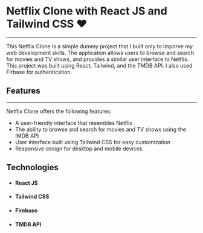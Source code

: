 # Netflix Clone with React JS and Tailwind CSS :heart:
---

This Netflix Clone is a simple dummy project that I built only to imporve my web development skills. The application allows users to browse and search for movies and TV shows, and provides a similar user interface to Netflix. This project was built using React, Tailwind, and the TMDB API.
I also used Firbase for authentication.

## Features
---

Netflix Clone offers the following features:

- A user-friendly interface that resembles Netflix
- The ability to browse and search for movies and TV shows using the IMDB API
- User interface built using Tailwind CSS for easy customization
- Responsive design for desktop and mobile devices


## Technologies


<ul>
<li><h4>React JS</h4></li>
<li><h4>Tailwind CSS</h4></li>
<li><h4>Firebase</h4></li>
<li><h4>TMDB API</h4></li>
</ul>

